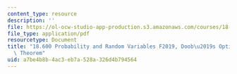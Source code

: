 ```yaml
---
content_type: resource
description: ''
file: https://ol-ocw-studio-app-production.s3.amazonaws.com/courses/18-600-probability-and-random-variables-fall-2019/a7be4b8b4ac3eb7a528a326d4b794564_MIT18_600F19_Pset_note.pdf
file_type: application/pdf
resourcetype: Document
title: "18.600 Probability and Random Variables F2019, Doob\u2019s Optional Stopping\
  \ Theorem"
uid: a7be4b8b-4ac3-eb7a-528a-326d4b794564
---
```

